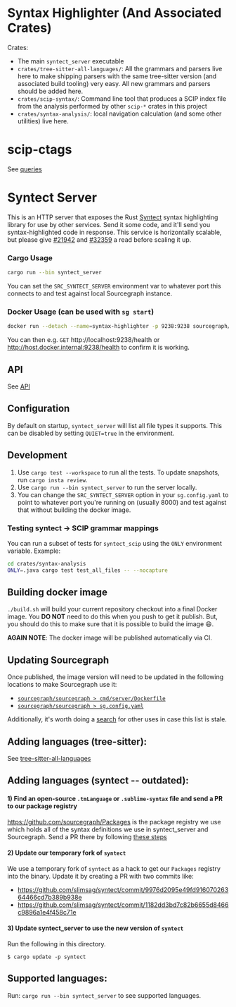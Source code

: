 # Syntax Highlighter (And Associated Crates)

Crates:

- The main `syntect_server` executable
- `crates/tree-sitter-all-languages/`: All the grammars and parsers live here to make shipping parsers with the same tree-sitter version (and associated build tooling) very easy. All new grammars and parsers should be added here.
- `crates/scip-syntax/`: Command line tool that produces a SCIP index file from the analysis performed by other `scip-*` crates in this project
- `crates/syntax-analysis/`: local navigation calculation (and some other utilities) live here.

# scip-ctags

See [queries](./docs/queries.md)

# Syntect Server

This is an HTTP server that exposes the Rust [Syntect](https://github.com/trishume/syntect) syntax highlighting library for use by other services. Send it some code, and it'll send you syntax-highlighted code in response. This service is horizontally scalable, but please give [#21942](https://github.com/sourcegraph/sourcegraph/issues/21942) and [#32359](https://github.com/sourcegraph/sourcegraph/pull/32359#issuecomment-1063310638) a read before scaling it up.

### Cargo Usage

```bash
cargo run --bin syntect_server
```

You can set the `SRC_SYNTECT_SERVER` environment var to whatever port this
connects to and test against local Sourcegraph instance.

### Docker Usage (can be used with `sg start`)

```bash
docker run --detach --name=syntax-highlighter -p 9238:9238 sourcegraph/syntax-highlighter
```

You can then e.g. `GET` http://localhost:9238/health or http://host.docker.internal:9238/health to confirm it is working.

## API

See [API](./docs/api.md)

## Configuration

By default on startup, `syntect_server` will list all file types it supports. This can be disabled by setting `QUIET=true` in the environment.

## Development

1. Use `cargo test --workspace` to run all the tests.
   To update snapshots, run `cargo insta review`.
2. Use `cargo run --bin syntect_server` to run the server locally.
3. You can change the `SRC_SYNTECT_SERVER` option in your `sg.config.yaml` to point to whatever port you're running on (usually 8000) and test against that without building the docker image.

### Testing syntect -> SCIP grammar mappings

<!-- NOTE(id: only-flag) -->
You can run a subset of tests for `syntect_scip` using the `ONLY` environment variable.
Example:

```bash
cd crates/syntax-analysis
ONLY=.java cargo test test_all_files -- --nocapture
```

## Building docker image

`./build.sh` will build your current repository checkout into a final Docker image. You **DO NOT** need to do this when you push to get it publish. But, you should do this to make sure that it is possible to build the image :smile:.

**AGAIN NOTE**: The docker image will be published automatically via CI.

## Updating Sourcegraph

Once published, the image version will need to be updated in the following locations to make Sourcegraph use it:

- [`sourcegraph/sourcegraph > cmd/server/Dockerfile`](https://sourcegraph.com/github.com/sourcegraph/sourcegraph/-/blob/cmd/server/Dockerfile?subtree=true#L54:13)
- [`sourcegraph/sourcegraph > sg.config.yaml`](https://sourcegraph.com/github.com/sourcegraph/sourcegraph/-/blob/sg.config.yaml?subtree=true#L206:7)

Additionally, it's worth doing a [search](https://sourcegraph.com/search?q=repo:%5Egithub%5C.com/sourcegraph/sourcegraph%24+sourcegraph/syntect_server:&patternType=literal) for other uses in case this list is stale.

## Adding languages (tree-sitter):

See [tree-sitter-all-languages](./crates/tree-sitter-all-languages/README.md)

## Adding languages (syntect -- outdated):

#### 1) Find an open-source `.tmLanguage` or `.sublime-syntax` file and send a PR to our package registry

https://github.com/sourcegraph/Packages is the package registry we use which holds all of the syntax definitions we use in syntect_server and Sourcegraph. Send a PR there by following [these steps](https://github.com/sourcegraph/Packages/blob/master/README.md#adding-a-new-language)

#### 2) Update our temporary fork of `syntect`

We use a temporary fork of `syntect` as a hack to get our `Packages` registry into the binary. Update it by creating a PR with two commits like:

- https://github.com/slimsag/syntect/commit/9976d2095e49fd91607026364466cd7b389b938e
- https://github.com/slimsag/syntect/commit/1182dd3bd7c82b6655d8466c9896a1e4f458c71e

#### 3) Update syntect_server to use the new version of `syntect`

Run the following in this directory.

```
$ cargo update -p syntect
```

## Supported languages:

Run: `cargo run --bin syntect_server` to see supported languages.
